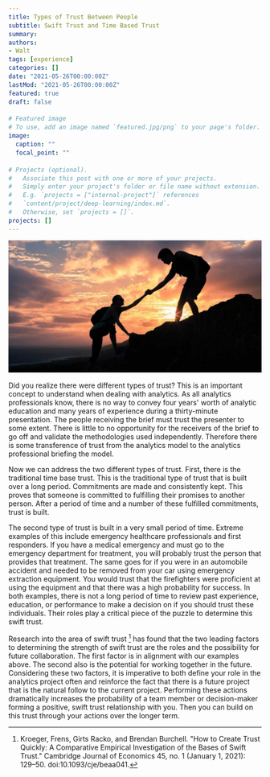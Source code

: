 ```yaml
---
title: Types of Trust Between People
subtitle: Swift Trust and Time Based Trust
summary: 
authors:
- Walt
tags: [experience]
categories: []
date: "2021-05-26T00:00:00Z"
lastMod: "2021-05-26T00:00:00Z"
featured: true
draft: false

# Featured image
# To use, add an image named `featured.jpg/png` to your page's folder. 
image:
  caption: ""
  focal_point: ""

# Projects (optional).
#   Associate this post with one or more of your projects.
#   Simply enter your project's folder or file name without extension.
#   E.g. `projects = ["internal-project"]` references 
#   `content/project/deep-learning/index.md`.
#   Otherwise, set `projects = []`.
projects: []
---
```


![](./Helping-Hand-1024x536.jpg)

Did you realize there were different types of trust? This is an important concept to understand when dealing with analytics. As all analytics professionals know, there is no way to convey four years' worth of analytic education and many years of experience during a thirty-minute presentation. The people receiving the brief must trust the presenter to some extent. There is little to no opportunity for the receivers of the brief to go off and validate the methodologies used independently. Therefore there is some transference of trust from the analytics model to the analytics professional briefing the model. 

Now we can address the two different types of trust. First, there is the traditional time base trust. This is the traditional type of trust that is built over a long period. Commitments are made and consistently kept. This proves that someone is committed to fulfilling their promises to another person. After a period of time and a number of these fulfilled commitments, trust is built.

The second type of trust is built in a very small period of time. Extreme examples of this include emergency healthcare professionals and first responders. If you have a medical emergency and must go to the emergency department for treatment, you will probably trust the person that provides that treatment. The same goes for if you were in an automobile accident and needed to be removed from your car using emergency extraction equipment. You would trust that the firefighters were proficient at using the equipment and that there was a high probability for success. In both examples, there is not a long period of time to review past experience, education, or performance to make a decision on if you should trust these individuals. Their roles play a critical piece of the puzzle to determine this swift trust.

Research into the area of swift trust [^1] has found that the two leading factors to determining the strength of swift trust are the roles and the possibility for future collaboration. The first factor is in alignment with our examples above. The second also is the potential for working together in the future. Considering these two factors, it is imperative to both define your role in the analytics project often and reinforce the fact that there is a future project that is the natural follow to the current project. Performing these actions dramatically increases the probability of a team member or decision-maker forming a positive, swift trust relationship with you. Then you can build on this trust through your actions over the longer term.

[^1]: Kroeger, Frens, Girts Racko, and Brendan Burchell. "How to Create Trust Quickly: A Comparative Empirical Investigation of the Bases of Swift Trust." Cambridge Journal of Economics 45, no. 1 (January 1, 2021): 129–50. doi:10.1093/cje/beaa041.
